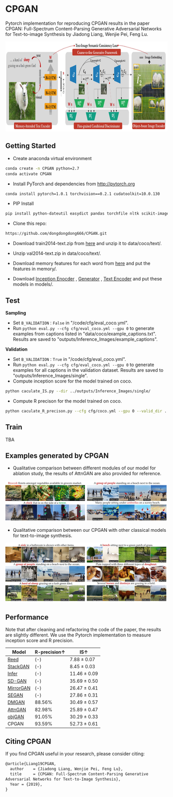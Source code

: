 # CPGAN
Pytorch implementation for reproducing CPGAN results in the paper CPGAN: Full-Spectrum Content-Parsing Generative Adversarial Networks for Text-to-image Synthesis by Jiadong Liang, Wenjie Pei, Feng Lu.

<img src="model_structure.jpg" width="900px" height="280px"/>

## Getting Started

- Create  anaconda virtual environment

```bash
conda create -n CPGAN python=2.7
conda activate CPGAN
```

- Install PyTorch and dependencies from http://pytorch.org

```bash
conda install pytorch=1.0.1 torchvision==0.2.1 cudatoolkit=10.0.130
```
- PIP Install

```bash
pip install python-dateutil easydict pandas torchfile nltk scikit-image h5py pyyaml
```

- Clone this repo:

```bash
https://github.com/dongdongdong666/CPGAN.git
```
- Download train2014-text.zip from [here](https://drive.google.com/file/d/1UBgUHYWSmDD1Gnja2K7ZCVuQTLR89PAf/view?usp=sharing) and unzip it to data/coco/text/.

- Unzip val2014-text.zip in data/coco/text/.

- Download memory features for each word from [here](https://drive.google.com/file/d/145fBRWbqTdQUFFtoOwGhA9TW_ZVLeZVx/view?usp=sharing) and put the features in memory/.

- Download [Inception Enocder](https://drive.google.com/file/d/1i3TW5mOsXaqZqzfSeHIBzuxb6CL4BjvO/view?usp=sharing) , [Generator](https://drive.google.com/file/d/1nirpy1jI5_sh_b_Mnbw-I3SSI7K-5UE_/view?usp=sharing) , [Text Encoder](https://drive.google.com/file/d/1JO7NQM4JOHRoABxUqMYEQPDvs_w2lTJ8/view?usp=sharing) and put these models in models/.

## Test

**Sampling**
- Set `B_VALIDATION：False` in "/code/cfg/eval_coco.yml".
- Run `python eval.py --cfg cfg/eval_coco.yml --gpu 0` to generate examples from captions listed in "data/coco/example_captions.txt".  Results are saved to "outputs/Inference_Images/example_captions". 

**Validation**
- Set `B_VALIDATION：True` in "/code/cfg/eval_coco.yml".
- Run `python eval.py --cfg cfg/eval_coco.yml --gpu 0` to generate examples for all captions in the validation dataset. Results are saved to "outputs/Inference_Images/single". 
- Compute inception score for the model trained on coco.  
```bash
python caculate_IS.py --dir ../outputs/Inference_Images/single/
```
- Compute R precison for the model trained on coco.  
```bash
python caculate_R_precison.py --cfg cfg/coco.yml --gpu 0 --valid_dir ../outputs/Inference_Images/single/
```
## Train

TBA

## Examples generated by CPGAN

- Qualitative comparison between different modules of our model for ablation study, the results of AttnGAN are also provided for
reference.

<img src="VIS_Each_model.jpg"/>

- Qualitative comparison between our CPGAN with other classical models for text-to-image synthesis.

<img src="VIS_Previous.jpg"/>

## Performance

Note that after cleaning and refactoring the code of the paper, the results are slightly different. We use the Pytorch implementation to measure inception score and R precision.

|Model |R-precision↑  |IS↑  |
|----|-----| -----|
| [Reed](https://arxiv.org/abs/1605.05396) | (-)| 7.88 ± 0.07|
| [StackGAN](https://arxiv.org/abs/1612.03242) | (-)| 8.45 ± 0.03|
| [Infer](https://arxiv.org/abs/1801.05091) | (-) | 11.46 ± 0.09|
| [SD-GAN](https://arxiv.org/abs/1904.01480) | (-)| 35.69 ± 0.50 | 
| [MirrorGAN](https://arxiv.org/abs/1903.05854) | (-)| 26.47 ± 0.41 |
| [SEGAN](http://openaccess.thecvf.com/content_ICCV_2019/papers/Tan_Semantics-Enhanced_Adversarial_Nets_for_Text-to-Image_Synthesis_ICCV_2019_paper.pdf) | (-)| 27.86 ± 0.31|
| [DMGAN](https://arxiv.org/abs/1904.01310) | 88.56%| 30.49 ± 0.57|
| [AttnGAN](https://arxiv.org/abs/1711.10485) | 82.98%| 25.89 ± 0.47|
| [objGAN](https://arxiv.org/abs/1902.10740) | 91.05%| 30.29 ± 0.33|
| CPGAN| 93.59%| 52.73 ± 0.61|

## Citing CPGAN
If you find CPGAN useful in your research, please consider citing:

```
@article{Liang19CPGAN,
  author    = {Jiadong Liang, Wenjie Pei, Feng Lu},
  title     = {CPGAN: Full-Spectrum Content-Parsing Generative Adversarial Networks for Text-to-Image Synthesis},
  Year = {2019},
}
```
